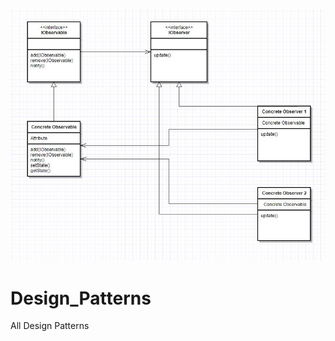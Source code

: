 ![Observer](https://github.com/wondermax13/Design_Patterns/blob/master/Observer/Observer_Class_Diagram.JPG)

# Design_Patterns
All Design Patterns

